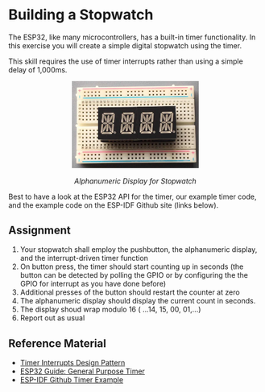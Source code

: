 # Building a Stopwatch

The ESP32, like many microcontrollers, has a built-in timer
functionality. In this exercise you will create a simple digital stopwatch
using the timer.

This skill requires the use of timer interrupts rather than using a
simple delay of 1,000ms.

<p align="center">
<img src="/docs/images/alpha.jpg" width="50%">
</p>
<p align="center">
<i>Alphanumeric Display for Stopwatch</i>
</p>

Best to have a look at the ESP32 API for the timer, our example timer code,  and the example
code on the ESP-IDF Github site (links below).

## Assignment

1. Your stopwatch shall employ the pushbutton, the alphanumeric display, and
  the interrupt-driven timer function 
2. On button press, the timer should start counting up in seconds
(the button can be detected by polling the GPIO or by configuring the the GPIO for interrupt as you have done before)
3. Additional presses of the button should restart the counter at zero
4. The alphanumeric display should display the current count in seconds.
5. The display shoud wrap modulo 16 ( ...14, 15, 00, 01,...)
6. Report out as usual


## Reference Material
- [Timer Interrupts Design Pattern](/docs/design-patterns/docs/dp-timer.md)
- [ESP32 Guide: General Purpose Timer](https://docs.espressif.com/projects/esp-idf/en/latest/esp32/api-reference/peripherals/gptimer.html)
- [ESP-IDF Github Timer Example](https://github.com/espressif/esp-idf/tree/17ac4ba/examples/peripherals/timer_group)
